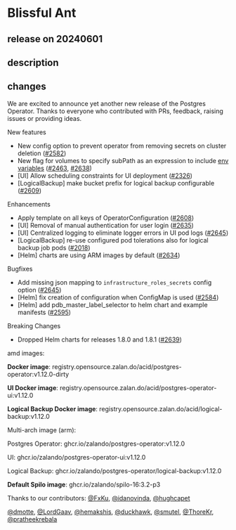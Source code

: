 # Blissful Ant

## release on 20240601

## description

## changes

We are excited to announce yet another new release of the Postgres Operator. Thanks to everyone who contributed with PRs, feedback, raising issues or providing ideas.

New features

* New config option to prevent operator from removing secrets on cluster deletion (<a class="issue-link js-issue-link" data-error-text="Failed to load title" data-id="2188565262" data-permission-text="Title is private" data-url="https://github.com/zalando/postgres-operator/issues/2582" data-hovercard-type="pull_request" data-hovercard-url="/zalando/postgres-operator/pull/2582/hovercard" href="https://github.com/zalando/postgres-operator/pull/2582">#2582</a>)
* New flag for volumes to specify subPath as an expression to include <a href="https://kubernetes.io/docs/concepts/storage/volumes/#using-subpath-expanded-environment" rel="nofollow">env variables</a> (<a class="issue-link js-issue-link" data-error-text="Failed to load title" data-id="1968504518" data-permission-text="Title is private" data-url="https://github.com/zalando/postgres-operator/issues/2463" data-hovercard-type="pull_request" data-hovercard-url="/zalando/postgres-operator/pull/2463/hovercard" href="https://github.com/zalando/postgres-operator/pull/2463">#2463</a>, <a class="issue-link js-issue-link" data-error-text="Failed to load title" data-id="2315151451" data-permission-text="Title is private" data-url="https://github.com/zalando/postgres-operator/issues/2638" data-hovercard-type="pull_request" data-hovercard-url="/zalando/postgres-operator/pull/2638/hovercard" href="https://github.com/zalando/postgres-operator/pull/2638">#2638</a>)
* [UI] Allow scheduling constraints for UI deployment (<a class="issue-link js-issue-link" data-error-text="Failed to load title" data-id="1716040947" data-permission-text="Title is private" data-url="https://github.com/zalando/postgres-operator/issues/2326" data-hovercard-type="pull_request" data-hovercard-url="/zalando/postgres-operator/pull/2326/hovercard" href="https://github.com/zalando/postgres-operator/pull/2326">#2326</a>)
* [LogicalBackup] make bucket prefix for logical backup configurable (<a class="issue-link js-issue-link" data-error-text="Failed to load title" data-id="2243365420" data-permission-text="Title is private" data-url="https://github.com/zalando/postgres-operator/issues/2609" data-hovercard-type="pull_request" data-hovercard-url="/zalando/postgres-operator/pull/2609/hovercard" href="https://github.com/zalando/postgres-operator/pull/2609">#2609</a>)

Enhancements

* Apply template on all keys of OperatorConfiguration (<a class="issue-link js-issue-link" data-error-text="Failed to load title" data-id="2242130213" data-permission-text="Title is private" data-url="https://github.com/zalando/postgres-operator/issues/2608" data-hovercard-type="pull_request" data-hovercard-url="/zalando/postgres-operator/pull/2608/hovercard" href="https://github.com/zalando/postgres-operator/pull/2608">#2608</a>)
* [UI] Removal of manual authentication for user login (<a class="issue-link js-issue-link" data-error-text="Failed to load title" data-id="2308594255" data-permission-text="Title is private" data-url="https://github.com/zalando/postgres-operator/issues/2635" data-hovercard-type="pull_request" data-hovercard-url="/zalando/postgres-operator/pull/2635/hovercard" href="https://github.com/zalando/postgres-operator/pull/2635">#2635</a>)
* [UI] Centralized logging to eliminate logger errors in UI pod logs (<a class="issue-link js-issue-link" data-error-text="Failed to load title" data-id="2326098382" data-permission-text="Title is private" data-url="https://github.com/zalando/postgres-operator/issues/2645" data-hovercard-type="pull_request" data-hovercard-url="/zalando/postgres-operator/pull/2645/hovercard" href="https://github.com/zalando/postgres-operator/pull/2645">#2645</a>)
* [LogicalBackup] re-use configured pod tolerations also for logical backup job pods (<a class="issue-link js-issue-link" data-error-text="Failed to load title" data-id="1352943947" data-permission-text="Title is private" data-url="https://github.com/zalando/postgres-operator/issues/2018" data-hovercard-type="pull_request" data-hovercard-url="/zalando/postgres-operator/pull/2018/hovercard" href="https://github.com/zalando/postgres-operator/pull/2018">#2018</a>)
* [Helm] charts are using ARM images by default (<a class="issue-link js-issue-link" data-error-text="Failed to load title" data-id="2307860042" data-permission-text="Title is private" data-url="https://github.com/zalando/postgres-operator/issues/2634" data-hovercard-type="pull_request" data-hovercard-url="/zalando/postgres-operator/pull/2634/hovercard" href="https://github.com/zalando/postgres-operator/pull/2634">#2634</a>)

Bugfixes

* Add missing json mapping to <code>infrastructure_roles_secrets</code> config option (<a class="issue-link js-issue-link" data-error-text="Failed to load title" data-id="2326098382" data-permission-text="Title is private" data-url="https://github.com/zalando/postgres-operator/issues/2645" data-hovercard-type="pull_request" data-hovercard-url="/zalando/postgres-operator/pull/2645/hovercard" href="https://github.com/zalando/postgres-operator/pull/2645">#2645</a>)
* [Helm] fix creation of configuration when ConfigMap is used (<a class="issue-link js-issue-link" data-error-text="Failed to load title" data-id="2189611572" data-permission-text="Title is private" data-url="https://github.com/zalando/postgres-operator/issues/2584" data-hovercard-type="pull_request" data-hovercard-url="/zalando/postgres-operator/pull/2584/hovercard" href="https://github.com/zalando/postgres-operator/pull/2584">#2584</a>)
* [Helm] add pdb_master_label_selector to helm chart and example manifests (<a class="issue-link js-issue-link" data-error-text="Failed to load title" data-id="2211074931" data-permission-text="Title is private" data-url="https://github.com/zalando/postgres-operator/issues/2595" data-hovercard-type="pull_request" data-hovercard-url="/zalando/postgres-operator/pull/2595/hovercard" href="https://github.com/zalando/postgres-operator/pull/2595">#2595</a>)

Breaking Changes

* Dropped Helm charts for releases 1.8.0 and 1.8.1 (<a class="issue-link js-issue-link" data-error-text="Failed to load title" data-id="2315566482" data-permission-text="Title is private" data-url="https://github.com/zalando/postgres-operator/issues/2639" data-hovercard-type="pull_request" data-hovercard-url="/zalando/postgres-operator/pull/2639/hovercard" href="https://github.com/zalando/postgres-operator/pull/2639">#2639</a>)

amd images:

<strong>Docker image</strong>: registry.opensource.zalan.do/acid/postgres-operator:v1.12.0-dirty

<strong>UI Docker image</strong>: registry.opensource.zalan.do/acid/postgres-operator-ui:v1.12.0

<strong>Logical Backup Docker image</strong>: registry.opensource.zalan.do/acid/logical-backup:v1.12.0

Multi-arch image (arm):

Postgres Operator: ghcr.io/zalando/postgres-operator:v1.12.0

UI: ghcr.io/zalando/postgres-operator-ui:v1.12.0

Logical Backup: ghcr.io/zalando/postgres-operator/logical-backup:v1.12.0

<strong>Default Spilo image</strong>: ghcr.io/zalando/spilo-16:3.2-p3

Thanks to our contributors: <a class="user-mention notranslate" data-hovercard-type="user" data-hovercard-url="/users/FxKu/hovercard" data-octo-click="hovercard-link-click" data-octo-dimensions="link_type:self" href="https://github.com/FxKu">@FxKu</a>, <a class="user-mention notranslate" data-hovercard-type="user" data-hovercard-url="/users/idanovinda/hovercard" data-octo-click="hovercard-link-click" data-octo-dimensions="link_type:self" href="https://github.com/idanovinda">@idanovinda</a>, <a class="user-mention notranslate" data-hovercard-type="user" data-hovercard-url="/users/hughcapet/hovercard" data-octo-click="hovercard-link-click" data-octo-dimensions="link_type:self" href="https://github.com/hughcapet">@hughcapet</a>

<a class="user-mention notranslate" data-hovercard-type="user" data-hovercard-url="/users/dmotte/hovercard" data-octo-click="hovercard-link-click" data-octo-dimensions="link_type:self" href="https://github.com/dmotte">@dmotte</a>, <a class="user-mention notranslate" data-hovercard-type="user" data-hovercard-url="/users/LordGaav/hovercard" data-octo-click="hovercard-link-click" data-octo-dimensions="link_type:self" href="https://github.com/LordGaav">@LordGaav</a>, <a class="user-mention notranslate" data-hovercard-type="user" data-hovercard-url="/users/hemakshis/hovercard" data-octo-click="hovercard-link-click" data-octo-dimensions="link_type:self" href="https://github.com/hemakshis">@hemakshis</a>, <a class="user-mention notranslate" data-hovercard-type="user" data-hovercard-url="/users/duckhawk/hovercard" data-octo-click="hovercard-link-click" data-octo-dimensions="link_type:self" href="https://github.com/duckhawk">@duckhawk</a>, <a class="user-mention notranslate" data-hovercard-type="user" data-hovercard-url="/users/smutel/hovercard" data-octo-click="hovercard-link-click" data-octo-dimensions="link_type:self" href="https://github.com/smutel">@smutel</a>, <a class="user-mention notranslate" data-hovercard-type="user" data-hovercard-url="/users/ThoreKr/hovercard" data-octo-click="hovercard-link-click" data-octo-dimensions="link_type:self" href="https://github.com/ThoreKr">@ThoreKr</a>, <a class="user-mention notranslate" data-hovercard-type="user" data-hovercard-url="/users/pratheekrebala/hovercard" data-octo-click="hovercard-link-click" data-octo-dimensions="link_type:self" href="https://github.com/pratheekrebala">@pratheekrebala</a>

